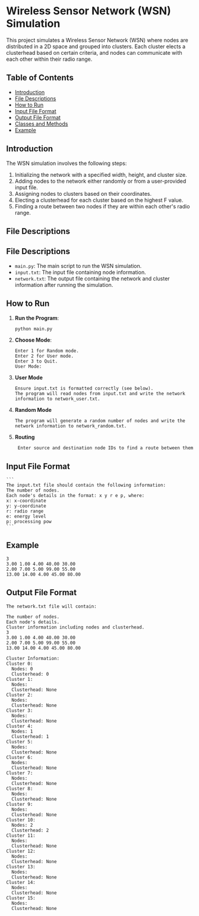 # Wireless Sensor Network (WSN) Simulation

This project simulates a Wireless Sensor Network (WSN) where nodes are distributed in a 2D space and grouped into clusters. Each cluster elects a clusterhead based on certain criteria, and nodes can communicate with each other within their radio range.

## Table of Contents

- [Introduction](#introduction)
- [File Descriptions](#file-descriptions)
- [How to Run](#how-to-run)
- [Input File Format](#input-file-format)
- [Output File Format](#output-file-format)
- [Classes and Methods](#classes-and-methods)
- [Example](#example)

## Introduction

The WSN simulation involves the following steps:

1. Initializing the network with a specified width, height, and cluster size.
2. Adding nodes to the network either randomly or from a user-provided input file.
3. Assigning nodes to clusters based on their coordinates.
4. Electing a clusterhead for each cluster based on the highest F value.
5. Finding a route between two nodes if they are within each other's radio range.

## File Descriptions

## File Descriptions

- `main.py`: The main script to run the WSN simulation.
- `input.txt`: The input file containing node information.
- `network.txt`: The output file containing the network and cluster information after running the simulation.

## How to Run

1. **Run the Program**:
   ```sh
   python main.py
   ```
2. **Choose Mode**:
   ```
   Enter 1 for Random mode.
   Enter 2 for User mode.
   Enter 3 to Quit.
   User Mode:
   ```
3. **User Mode**
   ```
   Ensure input.txt is formatted correctly (see below).
   The program will read nodes from input.txt and write the network information to network_user.txt.
   ```
4. **Random Mode**
   ```
   The program will generate a random number of nodes and write the network information to network_random.txt.
   ```
5. **Routing**
   ```
    Enter source and destination node IDs to find a route between them
   ```

## Input File Format

    ```
    The input.txt file should contain the following information:
    The number of nodes.
    Each node's details in the format: x y r e p, where:
    x: x-coordinate
    y: y-coordinate
    r: radio range
    e: energy level
    p: processing pow
    ```

## Example

```
3
3.00 1.00 4.00 40.00 30.00
2.00 7.00 5.00 99.00 55.00
13.00 14.00 4.00 45.00 80.00
```

## Output File Format

```
The network.txt file will contain:

The number of nodes.
Each node's details.
Cluster information including nodes and clusterhead.
3
3.00 1.00 4.00 40.00 30.00
2.00 7.00 5.00 99.00 55.00
13.00 14.00 4.00 45.00 80.00

Cluster Information:
Cluster 0:
  Nodes: 0
  Clusterhead: 0
Cluster 1:
  Nodes:
  Clusterhead: None
Cluster 2:
  Nodes:
  Clusterhead: None
Cluster 3:
  Nodes:
  Clusterhead: None
Cluster 4:
  Nodes: 1
  Clusterhead: 1
Cluster 5:
  Nodes:
  Clusterhead: None
Cluster 6:
  Nodes:
  Clusterhead: None
Cluster 7:
  Nodes:
  Clusterhead: None
Cluster 8:
  Nodes:
  Clusterhead: None
Cluster 9:
  Nodes:
  Clusterhead: None
Cluster 10:
  Nodes: 2
  Clusterhead: 2
Cluster 11:
  Nodes:
  Clusterhead: None
Cluster 12:
  Nodes:
  Clusterhead: None
Cluster 13:
  Nodes:
  Clusterhead: None
Cluster 14:
  Nodes:
  Clusterhead: None
Cluster 15:
  Nodes:
  Clusterhead: None
```
